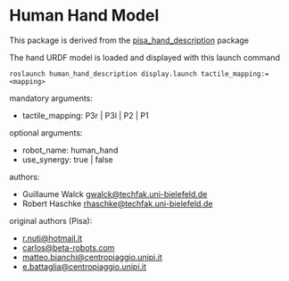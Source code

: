 Human Hand Model
===============

This package is derived from the [pisa_hand_description](https://github.com/WEARHAP/hand-models/tree/master/pisa_hand_description) package

The hand URDF model is loaded and displayed with this launch command

```
roslaunch human_hand_description display.launch tactile_mapping:=<mapping>
```

mandatory arguments:
- tactile_mapping: P3r | P3l | P2 | P1

optional arguments:
- robot_name: human_hand
- use_synergy: true | false

authors:
- Guillaume Walck gwalck@techfak.uni-bielefeld.de
- Robert Haschke rhaschke@techfak.uni-bielefeld.de

original authors (Pisa):
- r.nuti@hotmail.it
- carlos@beta-robots.com
- matteo.bianchi@centropiaggio.unipi.it
- e.battaglia@centropiaggio.unipi.it
